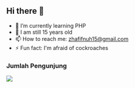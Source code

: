 ## Hi there 👋

- 🌱 I’m currently learning PHP
- 💬 I am still 15 years old
- 📫 How to reach me: zhafifnuh15@gmail.com
- ⚡ Fun fact: I'm afraid of cockroaches


### Jumlah Pengunjung 
<img align="center" src="https://profile-counter.glitch.me/{a9fm}/count.svg"/></p> 
